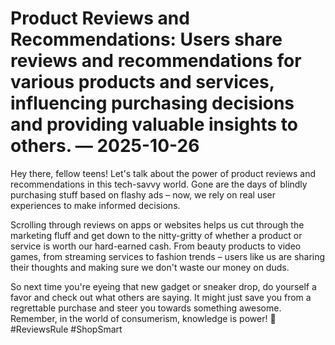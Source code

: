 # Product Reviews and Recommendations: Users share reviews and recommendations for various products and services, influencing purchasing decisions and providing valuable insights to others. — 2025-10-26

Hey there, fellow teens! Let's talk about the power of product reviews and recommendations in this tech-savvy world. Gone are the days of blindly purchasing stuff based on flashy ads – now, we rely on real user experiences to make informed decisions.

Scrolling through reviews on apps or websites helps us cut through the marketing fluff and get down to the nitty-gritty of whether a product or service is worth our hard-earned cash. From beauty products to video games, from streaming services to fashion trends – users like us are sharing their thoughts and making sure we don't waste our money on duds.

So next time you're eyeing that new gadget or sneaker drop, do yourself a favor and check out what others are saying. It might just save you from a regrettable purchase and steer you towards something awesome. Remember, in the world of consumerism, knowledge is power! 🌟 #ReviewsRule #ShopSmart